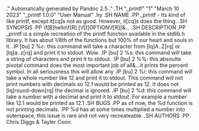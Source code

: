 .\" Automatically generated by Pandoc 2.5
.\"
.TH "_printf" "1" "March 10 2023" "_printf 1.0.0" "User Manual"
.hy
.SH NAME
.PP
_printf \- Its kind of like printf, except it\[cq]s not as good.
However, it\[cq]s does the thing.
.SH SYNOPSIS
.PP
\f[B]hello\f[R] [\f[I]OPTION\f[R]]\&...
.SH DESCRIPTION
.PP
_printf is a simple recreation of the printf function available in the
stdlib.h library.
It has about 1/8th of the functions but 100% of our heart and souls in
it.
.IP \[bu] 2
%c: this command will take a character from \[lq]A..Z\[rq] or
\[lq]a..z\[rq] and print it to stdout.
Wow.
.IP \[bu] 2
%s: this command will take a string of characters and print it to
stdout.
.IP \[bu] 2
%%: this absoulte pivotal command does the most important job of
all\&...it prints the percent symbol.
In all seriousness this will allow any
.IP \[bu] 2
%i: this command will take a whole number like 12 and print it to
stdout.
This command will not print numbers with decimals so 12.1 would be
printed as 12.
It does not \[lq]round\-down\[rq] the decimal is ignored.
.IP \[bu] 2
%d: this command will take a number with a decimal and print it to
stdout.
For example a number like 12.1 would be printed as 12.1
.SH BUGS
.PP
as of now, the %d function is not printing decimals.
.PP
%d has at some times multiplied a number into outerspace, this issue is
rare and not very recreateable.
.SH AUTHORS
.PP
Chris Diggs & Tayler Coon
